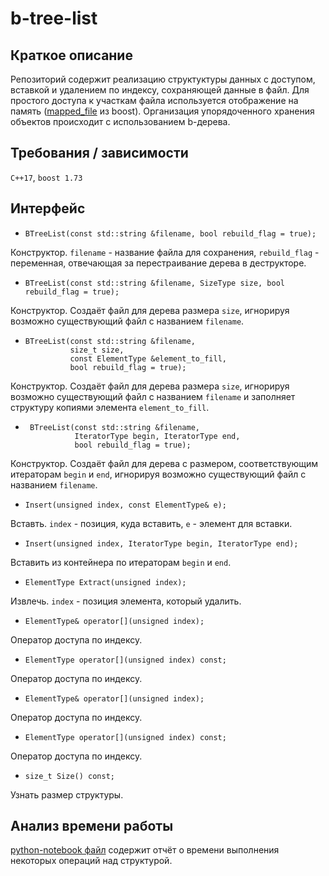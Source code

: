 # b-tree-list

## Краткое описание

Репозиторий содержит реализацию структуктуры данных с доступом, вставкой и удалением по
 индексу, сохраняющей данные в файл. Для простого доступа к участкам файла используется отображение
 на память 
 ([mapped_file](https://www.boost.org/doc/libs/1_72_0/libs/iostreams/doc/classes/mapped_file.html)
 из boost). Организация упорядоченного хранения объектов происходит с использованием b-дерева.

## Требования / зависимости

`C++17`, `boost 1.73`
 
## Интерфейс

-     BTreeList(const std::string &filename, bool rebuild_flag = true);
Конструктор. `filename` - название файла для сохранения, `rebuild_flag` - переменная,
 отвечающая за перестраивание дерева в деструкторе.

-     BTreeList(const std::string &filename, SizeType size, bool rebuild_flag = true);
Конструктор. Создаёт файл для дерева размера `size`, игнорируя возможно существующий
 файл с названием `filename`.

-     BTreeList(const std::string &filename,
                size_t size,
                const ElementType &element_to_fill,
                bool rebuild_flag = true);
Конструктор. Создаёт файл для дерева размера `size`, игнорируя возможно существующий
 файл с названием `filename` и заполняет структуру копиями элемента
 `element_to_fill`.

-      BTreeList(const std::string &filename,
                 IteratorType begin, IteratorType end,
                 bool rebuild_flag = true);
Конструктор. Создаёт файл для дерева с размером, соответствующим итераторам `begin` и
`end`, игнорируя возможно существующий файл с названием `filename`.

-     Insert(unsigned index, const ElementType& e);
Вставть. `index` - позиция, куда вставить, `e` - элемент для вставки.

-     Insert(unsigned index, IteratorType begin, IteratorType end);
Вставить из контейнера по итераторам `begin` и `end`.

-     ElementType Extract(unsigned index);
Извлечь. `index` - позиция элемента, который удалить.

-     ElementType& operator[](unsigned index);
Оператор доступа по индексу.

-     ElementType operator[](unsigned index) const;
Оператор доступа по индексу.

-     ElementType& operator[](unsigned index);
Оператор доступа по индексу.

-     ElementType operator[](unsigned index) const;
Оператор доступа по индексу.

-     size_t Size() const;
Узнать размер структуры.

## Анализ времени работы
[python-notebook файл](./stress_tests/analysis/after_adding_memcpy/speed-analysis.ipynb)
 содержит отчёт о времени выполнения некоторых операций над структурой.
